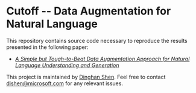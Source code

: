 # Cutoff -- Data Augmentation for Natural Language 

This repository contains source code necessary to reproduce the results presented in the following paper:
* [*A Simple but Tough-to-Beat Data Augmentation Approach for Natural Language Understanding and Generation*](https://arxiv.org/abs/2009.13818)

This project is maintained by [Dinghan Shen](https://sites.google.com/view/dinghanshen). Feel free to contact dishen@microsoft.com for any relevant issues.

